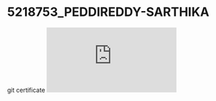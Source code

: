 # 5218753_PEDDIREDDY-SARTHIKA
git certificate 
![SARTHIKA git certificate](https://github.com/sarthika321/5218753_PEDDIREDDY-SARTHIKA/blob/main/SARTHIKA_GIT.pdf)